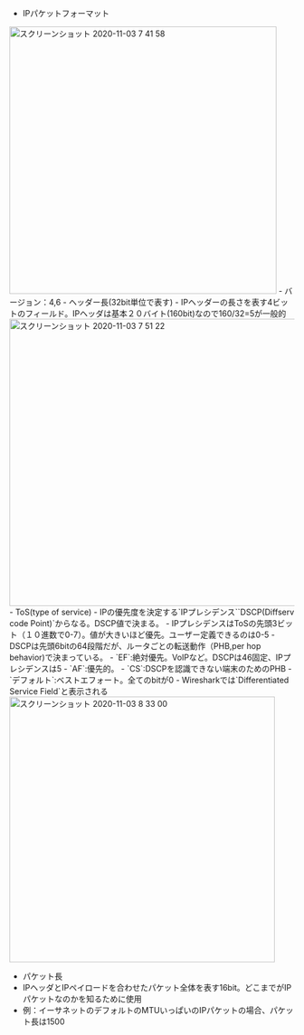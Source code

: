 
- IPパケットフォーマット
<img width="472" alt="スクリーンショット 2020-11-03 7 41 58" src="https://user-images.githubusercontent.com/60077121/97927292-117c4480-1da8-11eb-9b78-08da77f48629.png">
- バージョン：4,6
- ヘッダー長(32bit単位で表す)
  - IPヘッダーの長さを表す4ビットのフィールド。IPヘッダは基本２０バイト(160bit)なので160/32=5が一般的
  <img width="507" alt="スクリーンショット 2020-11-03 7 51 22" src="https://user-images.githubusercontent.com/60077121/97927972-61a7d680-1da9-11eb-9055-8582633ec731.png">
- ToS(type of service)
  - IPの優先度を決定する`IPプレシデンス``DSCP(Diffserv code Point)`からなる。DSCP値で決まる。
    - IPプレシデンスはToSの先頭3ビット（１０進数で0-7）。値が大きいほど優先。ユーザー定義できるのは0-5
    - DSCPは先頭6bitの64段階だが、ルータごとの転送動作（PHB,per hop behavior)で決まっている。
      - `EF`:絶対優先。VoIPなど。DSCPは46固定、IPプレシデンスは5
      - `AF`:優先的。
      - `CS`:DSCPを認識できない端末のためのPHB
      - `デフォルト`:ベストエフォート。全てのbitが0
  - Wiresharkでは`Differentiated Service Field`と表示される
  <img width="469" alt="スクリーンショット 2020-11-03 8 33 00" src="https://user-images.githubusercontent.com/60077121/97930642-31fbcd00-1daf-11eb-9d3a-61a8d72a5695.png">

- パケット長
- IPヘッダとIPペイロードを合わせたパケット全体を表す16bit。どこまでがIPパケットなのかを知るために使用
- 例：イーサネットのデフォルトのMTUいっぱいのIPパケットの場合、パケット長は1500
